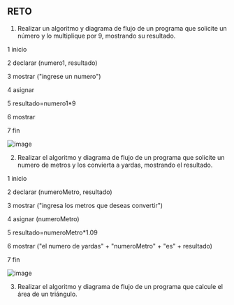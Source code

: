## RETO
1. Realizar un algoritmo y diagrama de flujo de un programa que solicite un número y lo multiplique por 9, mostrando su resultado.

1 inicio

2 declarar (numero1, resultado)

3 mostrar ("ingrese un numero")

4 asignar

5 resultado=numero1*9

6 mostrar

7 fin

![image](https://user-images.githubusercontent.com/101213020/160016274-f92a4171-9832-4ee6-8579-613ed383fa97.png)

                                                                          
2. Realizar el algoritmo y diagrama de flujo de un programa que solicite un numero de metros y los convierta a yardas, mostrando el resultado.

1 inicio

2 declarar (numeroMetro, resultado)

3 mostrar ("ingresa los metros que deseas convertir")

4 asignar (numeroMetro)

5 resultado=numeroMetro*1.09

6 mostrar ("el numero de yardas" + "numeroMetro" + "es" + resultado)

7 fin

![image](https://user-images.githubusercontent.com/101213020/160019663-b5fffa1f-8922-4402-a8a5-39cd9d60b5bf.png)

3. Realizar el algoritmo y diagrama de flujo de un programa que calcule el área de un triángulo.



